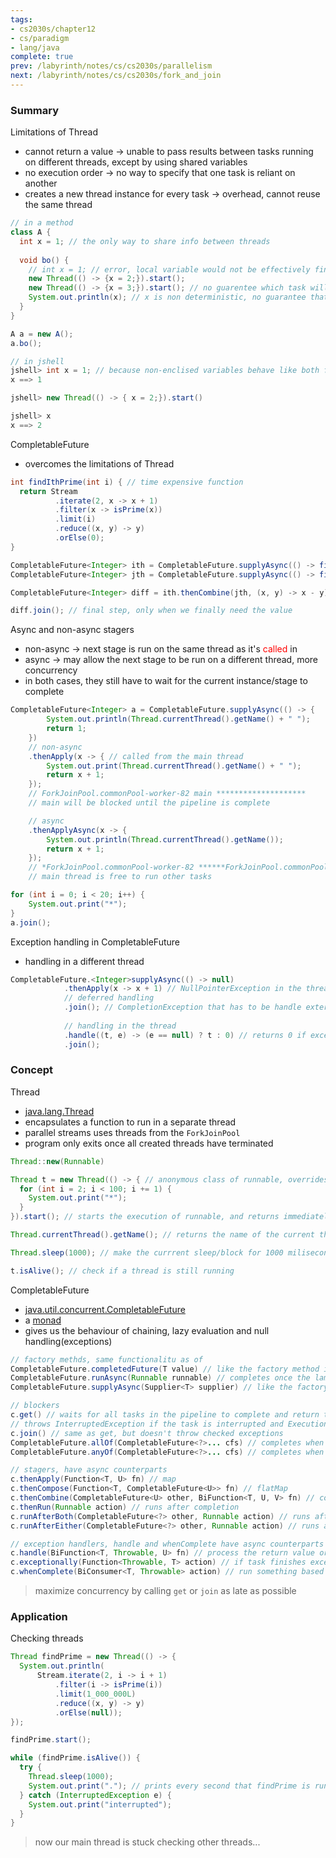 ```yaml
---
tags:
- cs2030s/chapter12
- cs/paradigm
- lang/java
complete: true
prev: /labyrinth/notes/cs/cs2030s/parallelism
next: /labyrinth/notes/cs/cs2030s/fork_and_join
---
```

   
### Summary
Limitations of Thread
- cannot return a value -> unable to pass results between tasks running on different threads, except by using shared variables
- no execution order -> no way to specify that one task is reliant on another
- creates a new thread instance for every task -> overhead, cannot reuse the same thread
```java
// in a method
class A {
  int x = 1; // the only way to share info between threads
  
  void bo() {
	// int x = 1; // error, local variable would not be effectively final
    new Thread(() -> {x = 2;}).start();
    new Thread(() -> {x = 3;}).start(); // no guarentee which task will finish first
    System.out.println(x); // x is non deterministic, no guarantee that the tasks will finish by the time this is called
  }
}

A a = new A();
a.bo();

// in jshell
jshell> int x = 1; // because non-enclised variables behave like both fields and local variables in jshell
x ==> 1

jshell> new Thread(() -> { x = 2;}).start()

jshell> x
x ==> 2
```

CompletableFuture
- overcomes the limitations of Thread
```java
int findIthPrime(int i) { // time expensive function
  return Stream
          .iterate(2, x -> x + 1)
          .filter(x -> isPrime(x))
          .limit(i)
          .reduce((x, y) -> y)
          .orElse(0);
}

CompletableFuture<Integer> ith = CompletableFuture.supplyAsync(() -> findIthPrime(i));
CompletableFuture<Integer> jth = CompletableFuture.supplyAsync(() -> findIthPrime(j));

CompletableFuture<Integer> diff = ith.thenCombine(jth, (x, y) -> x - y); // blocks main until ith and jth complete, not very concurrent

diff.join(); // final step, only when we finally need the value
```

Async and non-async stagers
- non-async -> next stage is run on the same thread as it's <span style="color:red">called</span> in
- async -> may allow the next stage to be run on a different thread, more concurrency
- in both cases, they still have to wait for the current instance/stage to complete
```java
CompletableFuture<Integer> a = CompletableFuture.supplyAsync(() -> {
		System.out.println(Thread.currentThread().getName() + " ");
		return 1;
	})
	// non-async
	.thenApply(x -> { // called from the main thread
		System.out.print(Thread.currentThread().getName() + " ");
		return x + 1;
	});
	// ForkJoinPool.commonPool-worker-82 main ********************
	// main will be blocked until the pipeline is complete

	// async
	.thenApplyAsync(x -> {
		System.out.println(Thread.currentThread().getName());
		return x + 1;
	});
	// *ForkJoinPool.commonPool-worker-82 ******ForkJoinPool.commonPool-worker-82 *************
	// main thread is free to run other tasks

for (int i = 0; i < 20; i++) {
	System.out.print("*");
}
a.join();
```

Exception handling in CompletableFuture
- handling in a different thread
```java
CompletableFuture.<Integer>supplyAsync(() -> null)
            .thenApply(x -> x + 1) // NullPointerException in the thread that runs this lambda
            // deferred handling
            .join(); // CompletionException that has to be handle externally
			
			// handling in the thread
			.handle((t, e) -> (e == null) ? t : 0) // returns 0 if exception is encountered
			.join();
```
### Concept
Thread
- [java.lang.Thread](https://docs.oracle.com/en/java/javase/17/docs/api/java.base/java/lang/Thread.html)
- encapsulates a function to run in a separate thread
- parallel streams uses threads from the `ForkJoinPool`
- program only exits once all created threads have terminated
```java
Thread::new(Runnable)

Thread t = new Thread(() -> { // anonymous class of runnable, overrides the run method
  for (int i = 2; i < 100; i += 1) {
    System.out.print("*");
  }
}).start(); // starts the execution of runnable, and returns immediately

Thread.currentThread().getName(); // returns the name of the current thread, the main thread is called "main"

Thread.sleep(1000); // make the currrent sleep/block for 1000 miliseconds

t.isAlive(); // check if a thread is still running
```

CompletableFuture
- [java.util.concurrent.CompletableFuture](https://docs.oracle.com/en/java/javase/11/docs/api/java.base/java/util/concurrent/CompletableFuture.html)
- a [monad](/labyrinth/notes/cs/cs2030s/monads_and_functors)
- gives us the behaviour of chaining, lazy evaluation and null handling(exceptions)
```java
// factory methds, same functionalitu as of
CompletableFuture.completedFuture(T value) // like the factory method in Lazy, accepts the precomputed value
CompletableFuture.runAsync(Runnable runnable) // completes once the lambda finishes
CompletableFuture.supplyAsync(Supplier<T> supplier) // like the factory method for Lazy

// blockers
c.get() // waits for all tasks in the pipeline to complete and return the value
// throws InterruptedException if the task is interrupted and ExecutionException if there are exceptions during execution
c.join() // same as get, but doesn't throw checked exceptions
CompletableFuture.allOf(CompletableFuture<?>... cfs) // completes when all complete
CompletableFuture.anyOf(CompletableFuture<?>... cfs) // completes when any one completes

// stagers, have async counterparts
c.thenApply(Function<T, U> fn) // map
c.thenCompose(Function<T, CompletableFuture<U>> fn) // flatMap
c.thenCombine(CompletableFuture<U> other, BiFunction<T, U, V> fn) // combine
c.thenRun(Runnable action) // runs after completion
c.runAfterBoth(CompletableFuture<?> other, Runnable action) // runs after both complete
c.runAfterEither(CompletableFuture<?> other, Runnable action) // runs afther either completes

// exception handlers, handle and whenComplete have async counterparts
c.handle(BiFunction<T,​ Throwable,​ U> fn) // process the return value or the exception value and choose what to return in place
c.exceptionally(Function<Throwable, T> action) // if task finishes exceptionally, return a value based on the exception
c.whenComplete(BiConsumer<T, Throwable> action) // run something based on the result or exception if any
```
> maximize concurrency by calling `get` or `join` as late as possible
### Application
Checking threads
```java
Thread findPrime = new Thread(() -> {
  System.out.println(
      Stream.iterate(2, i -> i + 1)
          .filter(i -> isPrime(i))
          .limit(1_000_000L)
          .reduce((x, y) -> y)
          .orElse(null));
});

findPrime.start();

while (findPrime.isAlive()) {
  try {
    Thread.sleep(1000);
    System.out.print("."); // prints every second that findPrime is running, loading bar
  } catch (InterruptedException e) {
    System.out.print("interrupted");
  }
}
```
> now our main thread is stuck checking other threads...